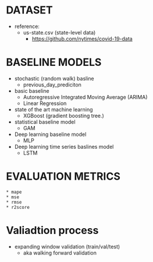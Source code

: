 # DATASET
* reference:
    * us-state.csv (state-level data)
        * https://github.com/nytimes/covid-19-data
# BASELINE MODELS 
* stochastic (random walk) basline
    * previous_day_prediciton
* basic baseline
    * Autoregressive Integrated Moving Average (ARIMA)
    * Linear Regression
* state of the art machine learning 
    * XGBoost (gradient boosting tree.)
* statistical baseline model
    * GAM
* Deep learning baseline model
    * MLP
* Deep learning time series baslines model
    * LSTM

# EVALUATION METRICS
    * mape
    * mse
    * rmse
    * r2score

# Valiadtion process
* expanding window validation (train/val/test)
    * aka walking forward validation
